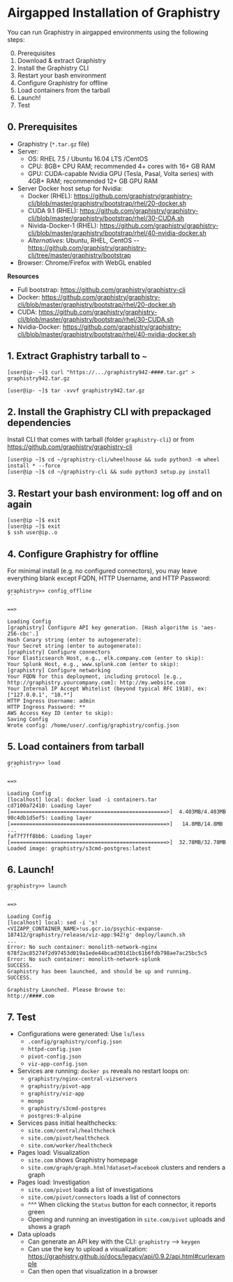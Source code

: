 # Airgapped Installation of Graphistry

You can run Graphistry in airgapped environments using the following steps:

0. Prerequisites
1. Download & extract Graphistry
2. Install the Graphistry CLI
3. Restart your bash environment
4. Configure Graphistry for offline
5. Load containers from the tarball
6. Launch!
7. Test



## 0. Prerequisites

* Graphistry (`*.tar.gz` file)
* Server:
  * OS: RHEL 7.5 / Ubuntu 16.04 LTS /CentOS
  * CPU: 8GB+ CPU RAM; recommended 4+ cores with 16+ GB RAM
  * GPU: CUDA-capable Nvidia GPU (Tesla, Pasal, Volta series) with 4GB+ RAM; recommended 12+ GB GPU RAM
* Server Docker host setup for Nvidia:
  * Docker (RHEL): https://github.com/graphistry/graphistry-cli/blob/master/graphistry/bootstrap/rhel/20-docker.sh
  * CUDA 9.1 (RHEL): https://github.com/graphistry/graphistry-cli/blob/master/graphistry/bootstrap/rhel/30-CUDA.sh
  * Nivida-Docker-1 (RHEL): https://github.com/graphistry/graphistry-cli/blob/master/graphistry/bootstrap/rhel/40-nvidia-docker.sh  
  * *Alternatives*: Ubuntu, RHEL, CentOS -- https://github.com/graphistry/graphistry-cli/tree/master/graphistry/bootstrap
* Browser: Chrome/Firefox with WebGL enabled

**Resources**

* Full bootstrap: https://github.com/graphistry/graphistry-cli
* Docker: https://github.com/graphistry/graphistry-cli/blob/master/graphistry/bootstrap/rhel/20-docker.sh
* CUDA: https://github.com/graphistry/graphistry-cli/blob/master/graphistry/bootstrap/rhel/30-CUDA.sh
* Nvidia-Docker: https://github.com/graphistry/graphistry-cli/blob/master/graphistry/bootstrap/rhel/40-nvidia-docker.sh  


## 1. Extract Graphistry tarball to ``~``

```
[user@ip- ~]$ curl "https://.../graphistry942-####.tar.gz" > graphistry942.tar.gz

[user@ip- ~]$ tar -xvvf graphistry942.tar.gz 
```

## 2. Install the Graphistry CLI with prepackaged dependencies

Install CLI that comes with tarball (folder `graphistry-cli`) or from https://github.com/graphistry/graphistry-cli

```
[user@ip ~]$ cd ~/graphistry-cli/wheelhouse && sudo python3 -m wheel install * --force
[user@ip ~]$ cd ~/graphistry-cli && sudo python3 setup.py install
```

## 3. Restart your bash environment: log off and on again

```
[user@ip ~]$ exit
[user@ip ~]$ exit
$ ssh user@ip..o
```

## 4. Configure Graphistry for offline

For minimal install (e.g. no configured connectors), you may leave everything blank except FQDN, HTTP Username, and HTTP Password:


```[user@ip- ~]$ graphistry
graphistry>> config_offline                                                                   ```

==>

Loading Config
[graphistry] Configure API key generation. [Hash algorithm is 'aes-256-cbc'.]
Hash Canary string (enter to autogenerate):                                                                                       
Your Secret string (enter to autogenerate):                                                                                       
[graphistry] Configure connectors
Your Elasticsearch Host, e.g., elk.company.com (enter to skip):                                                                   
Your Splunk Host, e.g., www.splunk.com (enter to skip):                                                                           
[graphistry] Configure networking
Your FQDN for this deployment, including protocol [e.g., http://graphistry.yourcompany.com]: http://my.website.com                                                                                                             
Your Internal IP Accept Whitelist (beyond typical RFC 1918), ex:["127.0.0.1", "10.*"]                                             
HTTP Ingress Username: admin                                                                                                      
HTTP Ingress Password: **                                                                                                         
AWS Access Key ID (enter to skip):                                                                                                
Saving Config
Wrote config: /home/user/.config/graphistry/config.json
```

## 5. Load containers from tarball

```
graphistry>> load                                                                             ```

==>

Loading Config
[localhost] local: docker load -i containers.tar
cd7100a72410: Loading layer [==================================================>]  4.403MB/4.403MB
90c4db1d5ef5: Loading layer [==================================================>]   14.8MB/14.8MB
...
faf7f7ff8bb6: Loading layer [==================================================>]  32.78MB/32.78MB
Loaded image: graphistry/s3cmd-postgres:latest
```

## 6. Launch!

```
graphistry>> launch                                                                           ```

==>
                                 
Loading Config
[localhost] local: sed -i 's!<VIZAPP_CONTAINER_NAME>!us.gcr.io/psychic-expanse-187412/graphistry/release/viz-app:942!g' deploy/launch.sh
...
Error: No such container: monolith-network-nginx
678f2ac85274f2d97453d019a1ede44bcad301d1bc61b6fdb798ae7ac25bc5c5
Error: No such container: monolith-network-splunk
SUCCESS.
Graphistry has been launched, and should be up and running.
SUCCESS.

Graphistry Launched. Please Browse to:
http://####.com
```


## 7. Test


* Configurations were generated: Use `ls`/`less` 
  * ``.config/graphistry/config.json``
  * ``httpd-config.json``
  * ``pivot-config.json``
  * ``viz-app-config.json``
* Services are running: ``docker ps`` reveals no restart loops on:
  * ``graphistry/nginx-central-vizservers``
  * ``graphistry/pivot-app``
  * ``graphistry/viz-app``
  * ``mongo``
  * ``graphistry/s3cmd-postgres``
  * ``postgres:9-alpine``
* Services pass initial healthchecks:
  * ``site.com/central/healthcheck``
  * ``site.com/pivot/healthcheck``
  * ``site.com/worker/healthcheck``
* Pages load: Visualization
  * ``site.com`` shows Graphistry homepage
  * ``site.com/graph/graph.html?dataset=Facebook`` clusters and renders a graph
* Pages load: Investigation
  * ``site.com/pivot`` loads a list of investigations
  * ``site.com/pivot/connectors`` loads a list of connectors
  * ^^^ When clicking the ``Status`` button for each connector, it reports green
  *  Opening and running an investigation in ``site.com/pivot`` uploads and shows a graph
* Data uploads
  * Can generate an API key with the CLI: ``graphistry`` --> ``keygen``
  * Can use the key to upload a visualization: https://graphistry.github.io/docs/legacy/api/0.9.2/api.html#curlexample
  * Can then open that visualization in a browser
